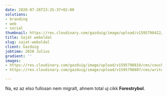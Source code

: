 ```yaml
---
date: 2020-07-26T23:25:37+02:00
solutions:
- branding
- web
- social
thumbnail: https://res.cloudinary.com/gazduig/image/upload/v1595798422/cms/OG-image_nsae4a.jpg
title: Saját weboldal
slug: sajat-weboldal
client: Gazduig
jobtime: 2020 Julius
gradient: ''
images:
- https://res.cloudinary.com/gazduig/image/upload/v1595798819/cms/couch_fieiwn.png
- https://res.cloudinary.com/gazduig/image/upload/v1595798807/cms/writer_cuvgcw.png

---
```

Na, ez az elso fullosan nem migralt, ahnem total uj cikk **Forestrybol**.